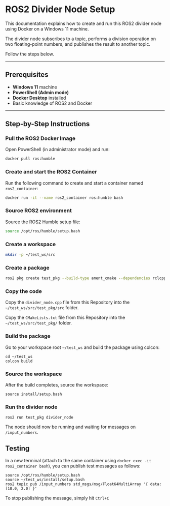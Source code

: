# ROS2 Divider Node Setup

This documentation explains how to create and run this ROS2 divider node using Docker on a Windows 11 machine.

The divider node subscribes to a topic, performs a division operation on two floating-point numbers, and publishes the result to another topic. 

Follow the steps below.

---

## Prerequisites

- **Windows 11** machine  
- **PowerShell (Admin mode)**  
- **Docker Desktop** installed  
- Basic knowledge of ROS2 and Docker

---

## Step-by-Step Instructions

### Pull the ROS2 Docker Image

Open PowerShell (in administrator mode) and run:

```bash
docker pull ros:humble
```

### Create and start the ROS2 Container

Run the following command to create and start a container named `ros2_container`:

```bash
docker run -it --name ros2_container ros:humble bash
```


### Source ROS2 environment

Source the ROS2 Humble setup file:

```bash
source /opt/ros/humble/setup.bash
```

### Create a workspace

```bash
mkdir -p ~/test_ws/src
```
### Create a package

```bash
ros2 pkg create test_pkg --build-type ament_cmake --dependencies rclcpp
```

### Copy the code

Copy the `divider_node.cpp` file from this Repository into the `~/test_ws/src/test_pkg/src` folder. 

Copy the `CMakeLists.txt` file from this Repository into the `~/test_ws/src/test_pkg/` folder.

### Build the package

Go to your workspace root `~/test_ws` and build the package using colcon:

```bash!
cd ~/test_ws
colcon build
```

### Source the workspace

After the build completes, source the workspace:

```bash!
source install/setup.bash
```

### Run the divider node

```bash!
ros2 run test_pkg divider_node
```

The node should now be running and waiting for messages on `/input_numbers`.

## Testing

In a new terminal (attach to the same container using `docker exec -it ros2_container bash`), you can publish test messages as follows:

```bash!
source /opt/ros/humble/setup.bash
source ~/test_ws/install/setup.bash
ros2 topic pub /input_numbers std_msgs/msg/Float64MultiArray '{ data: [10.0, 2.0] }'
```

To stop publishing the message, simply hit `Ctrl+C`

